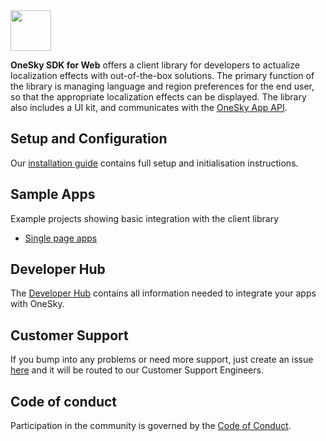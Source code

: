 <img src="https://github.com/onesky/onesky-for-web/blob/screenshots/screenshots/onesky-saas.png?raw=true" height="65" />

**OneSky SDK for Web** offers a client library for developers to actualize localization effects with out-of-the-box solutions. The primary function of the library is managing language and region preferences for the end user, so that the appropriate localization effects can be displayed. The library also includes a UI kit, and communicates with the [OneSky App API](https://developers.onesky.app/reference).

## Setup and Configuration
Our [installation guide](https://developers.onesky.app/docs/web-installation) contains full setup and initialisation instructions.

## Sample Apps
Example projects showing basic integration with the client library
- [Single page apps](https://github.com/onesky/onesky-for-web/tree/master/examples)

## Developer Hub
The [Developer Hub](https://developers.onesky.app) contains all information needed to integrate your apps with OneSky.

## Customer Support
If you bump into any problems or need more support, just create an issue [here](https://github.com/onesky/onesky-for-ios/issues) and it will be routed to our Customer Support Engineers.

## Code of conduct
Participation in the community is governed by the [Code of Conduct](code-of-conduct.md).
